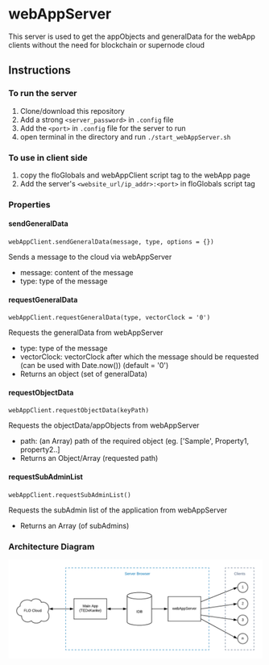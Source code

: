 # webAppServer
This server is used to get the appObjects and generalData for the webApp clients without the need for blockchain or supernode cloud

## Instructions

### To run the server
1. Clone/download this repository
2. Add a strong `<server_password>` in `.config` file
3. Add the `<port>` in `.config` file for the server to run
4. open terminal in the directory and run `./start_webAppServer.sh`

### To use in client side
1. copy the floGlobals and webAppClient script tag to the webApp page
2. Add the server's `<website_url/ip_addr>:<port>` in floGlobals script tag

### Properties

#### sendGeneralData
    webAppClient.sendGeneralData(message, type, options = {})
Sends a message to the cloud via webAppServer
* message: content of the message
* type: type of the message

#### requestGeneralData
    webAppClient.requestGeneralData(type, vectorClock = '0')
Requests the generalData from webAppServer
* type: type of the message
* vectorClock: vectorClock after which the message should be requested (can be used with Date.now()) (default = '0')
* Returns an object (set of generalData)

#### requestObjectData
    webAppClient.requestObjectData(keyPath)
Requests the objectData/appObjects from webAppServer
* path: (an Array) path of the required object (eg. \['Sample', Property1, property2..]
* Returns an Object/Array (requested path)

#### requestSubAdminList
    webAppClient.requestSubAdminList()
Requests the subAdmin list of the application from webAppServer
* Returns an Array (of subAdmins)

### Architecture Diagram

![TEDxKanke-Architecture.png](util/TEDxKanke-Architecture.png)
